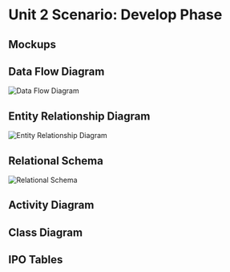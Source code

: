 # Unit 2 Scenario: Develop Phase

## Mockups


## Data Flow Diagram
![Data Flow Diagram](../assets/scenario_unit_2_dfd.png)

## Entity Relationship Diagram
![Entity Relationship Diagram](../assets/scenario_unit_2_erd_step_5.png)

## Relational Schema
![Relational Schema](../assets/scenario_unit_2_erd_rs.png)

## Activity Diagram


## Class Diagram


## IPO Tables